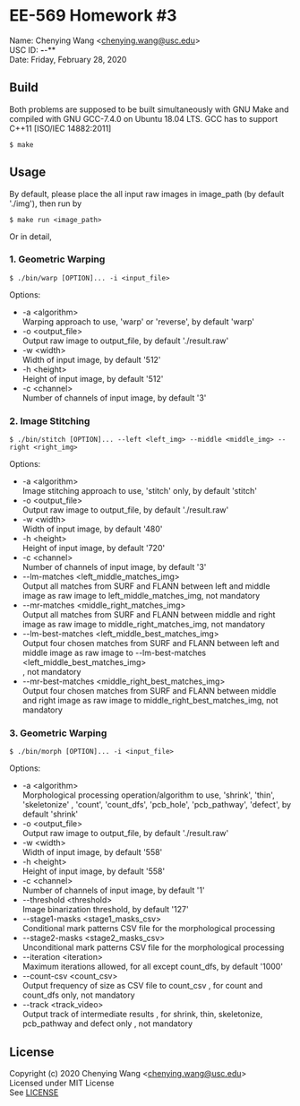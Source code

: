 # EE-569 Homework #3

Name: Chenying Wang \<chenying.wang@usc.edu\> \
USC ID: ****-****-** \
Date: Friday, February 28, 2020


## Build

Both problems are supposed to be built simultaneously with GNU Make and compiled with GNU GCC-7.4.0 on Ubuntu 18.04 LTS. GCC has to support C++11 [ISO/IEC 14882:2011]

    $ make




## Usage

By default, please place the all input raw images in image_path (by default './img'), then run by

    $ make run <image_path>

Or in detail,

### 1. Geometric Warping

    $ ./bin/warp [OPTION]... -i <input_file>

Options:
- -a \<algorithm\> \
Warping approach to use, 'warp' or 'reverse', by default 'warp'
- -o \<output_file\> \
Output raw image to output_file, by default './result.raw'
- -w \<width\> \
Width of input image, by default '512'
- -h \<height\> \
Height of input image, by default '512'
- -c \<channel\> \
Number of channels of input image, by default '3'

### 2. Image Stitching

    $ ./bin/stitch [OPTION]... --left <left_img> --middle <middle_img> --right <right_img>

Options:
- -a \<algorithm\> \
Image stitching approach to use, 'stitch' only, by default 'stitch'
- -o \<output_file\> \
Output raw image to output_file, by default './result.raw'
- -w \<width\> \
Width of input image, by default '480'
- -h \<height\> \
Height of input image, by default '720'
- -c \<channel\> \
Number of channels of input image, by default '3'
- --lm-matches \<left_middle_matches_img\> \
Output all matches from SURF and FLANN between left and middle image
as raw image to left_middle_matches_img, not mandatory
- --mr-matches \<middle_right_matches_img\> \
Output all matches from SURF and FLANN between middle and right image
as raw image to middle_right_matches_img, not mandatory
- --lm-best-matches \<left_middle_best_matches_img\> \
Output four chosen matches from SURF and FLANN between left and middle image
as raw image to --lm-best-matches \<left_middle_best_matches_img\> \
, not mandatory
- --mr-best-matches \<middle_right_best_matches_img\> \
Output four chosen matches from SURF and FLANN between middle and right image
as raw image to middle_right_best_matches_img, not mandatory

### 3. Geometric Warping

    $ ./bin/morph [OPTION]... -i <input_file>

Options:
- -a \<algorithm\> \
Morphological processing operation/algorithm to use, 'shrink', 'thin', 'skeletonize'
, 'count', 'count_dfs', 'pcb_hole', 'pcb_pathway', 'defect', by default 'shrink'
- -o \<output_file\> \
Output raw image to output_file, by default './result.raw'
- -w \<width\> \
Width of input image, by default '558'
- -h \<height\> \
Height of input image, by default '558'
- -c \<channel\> \
Number of channels of input image, by default '1'
- --threshold \<threshold\> \
Image binarization threshold, by default '127'
- --stage1-masks \<stage1_masks_csv\> \
Conditional mark patterns CSV file for the morphological processing
- --stage2-masks \<stage2_masks_csv\> \
Unconditional mark patterns CSV file for the morphological processing
- --iteration \<iteration\> \
Maximum iterations allowed, for all except count_dfs, by default '1000'
- --count-csv \<count_csv\> \
Output frequency of size as CSV file to count_csv
, for count and count_dfs only, not mandatory
- --track \<track_video\> \
Output track of intermediate results
, for shrink, thin, skeletonize, pcb_pathway and defect only
, not mandatory

## License

Copyright (c) 2020 Chenying Wang \<chenying.wang@usc.edu\> \
Licensed under MIT License \
See [LICENSE](./LICENSE)
